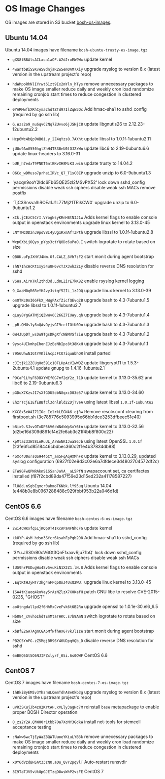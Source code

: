 # OS Image Changes

OS images are stored in S3 bucket [bosh-os-images](http://s3.amazonaws.com/bosh-os-images/).


## Ubuntu 14.04

Ubuntu 14.04 images have filename `bosh-ubuntu-trusty-os-image.tgz`

* `gXS8tB8AlsACLxca1aOF.A2dJroEW9Wx`
  update kernel

* `4wantbBiSSKve58dnjaR2wSemOAM7Xiy`
  upgrade rsyslog to version 8.x (latest version in the upstream project's repo)

* `hdWMpoRhNlIYrwt61zt9Ix2mYln_hTys`
  remove unnecessary packages to make OS image smaller
  reduce daily and weekly cron load
  randomize remaining cronjob start times to reduce congestion in clustered deployments

* `0YARMwfbXRhCyma2hdTZTd97IlZqW3Qc`
  Add hmac-sha1 to sshd_config (required by go ssh lib)

* `G.Wzs2o9_mu6qvC2Nq7ZUvvo6jJSHjC8`
  update libgnutls26 to 2.12.23-12ubuntu2.2

* `Hcp6Wc4bQp9WB0i.y_2Z4qYzsO.7AXht`
  update libssl to 1.0.1f-1ubuntu2.11

* `jU0u9AnG550hgtZhH4TS30eU0lOJZxWn`
  update libc6 to 2.19-0ubuntu6.6
  update linux-headers to 3.16.0-31

* `bUE_h7edxT9PNKT6ntBKvXH8MzK3.wiA`
  update trusty to 14.04.2

* `O6Co_wDMuso7prheiIRVc_Q7_T1sC0EP`
  upgrade unzip to 6.0-9ubuntu1.3

* 'yacqn9ooY2Idc6Fb65QE25zl2MSvPX52'
  lock down sshd_config permissions
  disable weak ssh ciphers
  disable weak ssh MACs
  remove postfix

* 'TjC3SnsvaIhROEa1J1L77Mj21TRikCW0'
  upgrade unzip to 6.0-9ubuntu1.2

* `xIk.jCEzC5CrI.VrogNsyKRnHBtNIJ1w`
  Adds kernel flags to enable console output in openstack environments
  upgrade linux kernel to 3.13.0-45

* `LNYTMCODzn39poV8I4yUg1RxmAfTZPth`
  upgrade libssl to 1.0.1f-1ubuntu2.8

* `Wxp0XbijOQyo_pYgs3ctYQ0Dc6uPaO.I`
  switch logrotate to rotate based on size

* `QB8K.uFpJXHYJ4Nm.Of.CALZ_8Vh7sF2`
  start monit during agent bootstrap

* `shN71hxWcKt1xy54u8H6vcTJX3whZZ1y`
  disable reverse DNS resolution for sshd

* `VSHa.AirKTKl2thd3d.Ld0LZirE7kK8Z`
  enable rsyslog kernel logging

* `9_XaaM0qR6ReYHJvyJstqf52IL_1zJOQ`
  upgrade linux kernel to 3.13.0-39

* `omOTKc0mI6GFkX_HWgPAxfZicfQEvq2B`
  upgrade bash to 4.3-7ubuntu1.5
  upgrade libssl to 1.0.1f-1ubuntu2.7

* `qLay8YgGATMjiQZwWv0C26GZ7IUWy.qh`
  upgrade bash to 4.3-7ubuntu1.4

* `_pB.QMUs1y8oQAvDyjvGI9ccfIOtU0Do`
  upgrade bash to 4.3-7ubuntu1.3

* `GW4JUpDT_wsDu9TgsDRgXfcNBMVSfziW`
  upgrade bash to 4.3-7ubuntu1.2

* `9ysc4UIkmhpIhonEJzEeNbIpc8t38KxH`
  upgrade bash to 4.3-7ubuntu1.1

* `7956UhwNIGtYVKliAcpJFCO7iquWbhQR`
  install parted

* `cJItjk12ZCUgOo591c10FLHpAcVIwWDZ`
  update libgcrypt11 to 1.5.3-2ubuntu4.1
  update gnupg to 1.4.16-1ubuntu2.1

* `P9CaP1LYyF6DBXYWEf0G7mf2qY2z_l1D`
  update kernel to 3.13.0-35.62 and libc6 to 2.19-0ubuntu6.3

* `pGDuX7KzvJI7sXfGDU5obN8qxcD03e57`
  update kernel to 3.13.0-34.60

* `EhzrTcjEIEfEBBfcl3dnlBld2ZDjTveA`
  using latest libssl `1.0.1f-1ubuntu2`

* `KXC8x5eWAI71IOc_IelrkLEGNA6_cjRw`
  Remove resolv.conf clearing from firstboot.sh
  (3c785776c5093995e66bb1dce3253dfbeec51e40)

* `b8ix9.SJvvOTxDP5kV6cWNdkWpSxY6tn`
  update kernel to 3.13.0-32.56
  (d2be16d309d891cf4e2fe6ab3c21f4bb8f800c22)

* `kpMtaz33W38LnRuUL_ArWoNKIJwaS6Jb`
  using latest OpenSSL `1.0.1f`
  (23fe6fcd8518446cbdbec360c2f1e4b37834db88)

* `4oXc4U0orsQS944oCY_am5FqAqHXMhFK`
  update kernel to 3.13.0.29, updated syslog configuration
  (6927f02e9d3c02e6a7dfdece3d4802704572df2c)

* `ETW9GFwQPNRAknS1SSanJaVA__aL5PfN`
  swapaccount set, ca certifactes installed
  (f87f2cbd89da47f56e23d15ed232a41178587227)

* `FlU8d.nSgbEqmcr0ahmoTKNbk.lY95uq`
  Ubuntu 14.04
  (e448b0e8b0967288488c929fbbf953b22a046d1d)


## CentOS 6.6

CentOS 6.6 images have filename `bosh-centos-6-os-image.tgz`

* `2wi4CWKxfqSLjKQp0T4IKcAPaNFNhCFG`
  update kernel

* `kkUYP.4sM_hdsn3Sfcr6ksahFpPgb2D8`
  Add hmac-sha1 to sshd_config (required by go ssh lib)

* '3Yu.JSS0rB0oV6Gt3QnFfxaxvRju71bQ'
  lock down sshd_config permissions
  disable weak ssh ciphers
  disable weak ssh MACs

* `lUG9hrPUDugWx4Sv5vuKiN1X2Z1.lN.8`
  Adds kernel flags to enable console output in openstack environments

* `.EqtRtHJyHTr3hg4nFPq5QmJ4UxQ2WU.`
  upgrade linux kernel to 3.13.0-45

* `ISA4tKjaoq4koVay5rAzNZlzX7X0KafH`
  patch GNU libc to resolve CVE-2015-0235, "GHOST"

* `aoUtngdallpd2f6HhMxCveFvk6t6B2Ru`
  upgrade openssl to 1.0.1e-30.el6_6.5

* `Hb884_xVvhoIhdTEmMtaTHKC.s7b9AmN`
  switch logrotate to rotate based on size

* `xbBfE2GA7AgmCGA6MfNfhHX67vkJlIze`
  start monit during agent bootstrap

* `PB2C5YnPG.zZ5MgjBR96Y40UDpqVQb_D`
  disable reverse DNS resolution for sshd

* `6mBEQ5Gt5O6NJIFZxlyrf_05i.6s0OWF`
  CentOS 6.6


## CentOS 7

CentOS 7 images have filename `bosh-centos-7-os-image.tgz`

* `1hBkiByEM5v3YhznWLQmmTdhA8eKkb3g`
  upgrade rsyslog to version 8.x (latest version in the upstream project's repo)

* `uVRZSKujJb4zU2KrtAH.xVLly3agHc7M`
  reinstall `base` metapackage to enable proper BOSH Director operation 

* `0_zs2Y2A.QhW00r1tbb7Oa7XcMY3GdkW`
  install net-tools for stemcell acceptance testing

* `cNakw6wcTjEyWaZBQWTUuoeYKiuLYB3k`
  remove unnecessary packages to make OS image smaller
  reduce daily and weekly cron load
  randomize remaining cronjob start times to reduce congestion in clustered deployments

* `x0Y6dVzdBHSAt33zNO.aOu_QvY2pqVlT`
  Auto-restart runsvdir

* `3I9TaTJV5vUkUpGJETzqD8wsWhP2vsFE`
  CentOS 7
